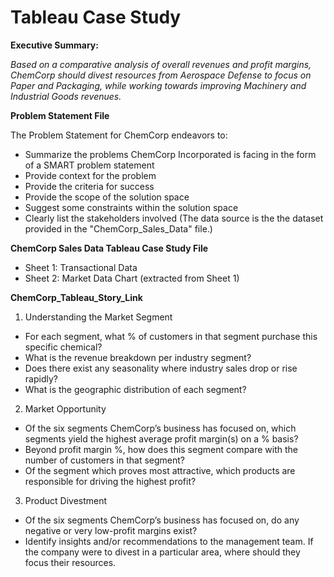 # Tableau Case Study 

**Executive Summary:**

*Based on a comparative analysis of overall revenues and profit margins, ChemCorp should divest resources from Aerospace Defense to focus on Paper and Packaging, while working towards improving Machinery and Industrial Goods revenues.*

**Problem Statement File**

The Problem Statement for ChemCorp endeavors to:

- Summarize the problems ChemCorp Incorporated is facing in the form of a SMART problem statement
- Provide context for the problem
- Provide the criteria for success 
- Provide the scope of the solution space 
- Suggest some constraints within the solution space 
- Clearly list the stakeholders involved
(The data source is the the dataset provided in the "ChemCorp_Sales_Data" file.)


**ChemCorp Sales Data Tableau Case Study File**

- Sheet 1: Transactional Data
- Sheet 2: Market Data Chart (extracted from Sheet 1)


**ChemCorp_Tableau_Story_Link**
1. Understanding the Market Segment 
  - For each segment, what % of customers in that segment purchase this specific chemical?
  - What is the revenue breakdown per industry segment?
  - Does there exist any seasonality where industry sales drop or rise rapidly? 
  - What is the geographic distribution of each segment?
 
 2. Market Opportunity 
 - Of the six segments ChemCorp’s business has focused on, which segments yield the highest average profit margin(s) on a % basis?
 - Beyond profit margin %, how does this segment compare with the number of customers in that segment?
 - Of the segment which proves most attractive, which products are responsible for driving the highest profit?
 
 3. Product Divestment 
 - Of the six segments ChemCorp’s business has focused on, do any negative or very low-profit margins exist?
 - Identify insights and/or recommendations to the management team. If the company were to divest in a particular area, where should they focus their resources.


